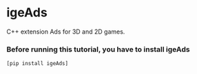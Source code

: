# igeAds

C++ extension Ads for 3D and 2D games.

### Before running this tutorial, you have to install igeAds
	[pip install igeAds]



